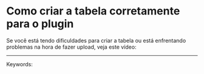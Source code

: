 # Como criar a tabela corretamente para o plugin

Se você está tendo dificuldades para criar a tabela ou está enfrentando problemas na hora de fazer upload, veja este vídeo:

___

Keywords: